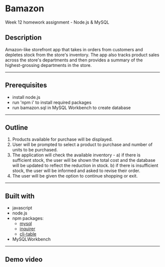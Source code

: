 # Bamazon
Week 12 homework assignment - Node.js &amp; MySQL

## Description
Amazon-like storefront app that takes in orders from customers and depletes stock from the store's inventory. The app also tracks product sales across the store's departments and then provides a summary of the highest-grossing departments in the store.

---
## Prerequisites
* install node.js
* run 'npm i' to install required packages
* run bamazon.sql in MySQL Workbench to create database

---
## Outline
1. Products available for purchase will be displayed.
2. User will be prompted to select a product to purchase and number of units to be purchased.
3. The application will check the available inventory -
   a) if there is sufficient stock, the user will be shown the total cost and the database will be updated to reflect the reduction in stock.
   b) if there is insufficient stock, the user will be informed and asked to revise their order.
4. The user will be given the option to continue shopping or exit.

---
## Built with
* javascript
* node.js
* npm packages:
  - [mysql](https://www.npmjs.com/package/mysql)
  - [inquirer](https://www.npmjs.com/package/inquirer)
  - [cli-table](https://www.npmjs.com/package/cli-table)
* MySQLWorkbench

---
## Demo video
